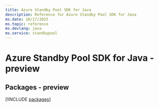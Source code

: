 ```yaml
---
title: Azure Standby Pool SDK for Java
description: Reference for Azure Standby Pool SDK for Java
ms.date: 10/17/2025
ms.topic: reference
ms.devlang: java
ms.service: standbypool
---
```

# Azure Standby Pool SDK for Java - preview
## Packages - preview
[!INCLUDE [packages](standby-pool-index.md)]